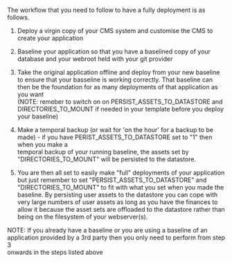 The workflow that you need to follow to have a fully deployment is as follows.

1. Deploy a virgin copy of your CMS system and customise the CMS to create your application

3. Baseline your application so that you have a baselined copy of your database and your webroot held with your git provider

4. Take the original application offline and deploy from your new baseline to ensure that your basseline is working correctly. That baseline can then 
be the foundation for as many deployments of that application as you want   
(NOTE: remeber to switch on on PERSIST_ASSETS_TO_DATASTORE and DIRECTORIES_TO_MOUNT if needed in your template before you deploy your baseline)

5. Make a temporal backup (or wait for 'on the hour' for a backup to be made) - if you have PERIST_ASSETS_TO_DATASTORE set to "1" then when you make a   
temporal backup of your running baseline, the assets set by "DIRECTORIES_TO_MOUNT" will be persisted to the datastore.

6. You are then all set to easily make "full" deployments of your application but just remember to set
"PERSIST_ASSETS_TO_DATASTORE" and  "DIRECTORIES_TO_MOUNT"
to fit with what you set when you made the baseline. By persisting user assets to the datastore you can cope with very large numbers of user assets
as long as you have the finances to allow it because the asset sets are offloaded to the datastore rather than being  on the filesystem of your webserver(s). 

NOTE: If you already have a baseline or you are using a baseline of an application provided by a 3rd party then you only need to perform from step 3  
onwards in the steps listed above
